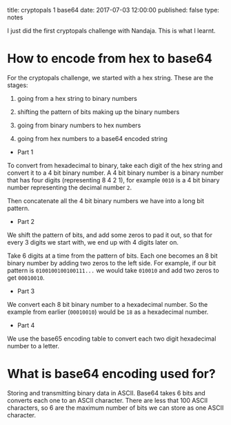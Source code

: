 title: cryptopals 1 base64
date: 2017-07-03 12:00:00
published: false
type: notes

I just did the first cryptopals challenge with Nandaja.  This is what I learnt.


# How to encode from hex to base64


For the cryptopals challenge, we started with a hex string. These are the stages:

1) going from a hex string to binary numbers

2) shifting the pattern of bits making up the binary numbers

3) going from binary numbers to hex numbers

4) going from hex numbers to a base64 encoded string


* Part 1

To convert from hexadecimal to binary, take each digit of the hex string and convert it to a 4 bit binary number.  A 4 bit binary number is a binary number that has four digits (representing 8 4 2 1), for example `0010` is a 4 bit binary number representing the decimal number `2`. 

Then concatenate all the 4 bit binary numbers we have into a long bit pattern.


* Part 2

We shift the pattern of bits, and add some zeros to pad it out, so that for every 3 digits we start with, we end up with 4 digits later on.

Take 6 digits at a time from the pattern of bits.  Each one becomes an 8 bit binary number by adding two zeros to the left side.  For example, if our bit pattern is `0100100100100111...` we would take `010010` and add two zeros to get `00010010`.


* Part 3

We convert each 8 bit binary number to a hexadecimal number.  So the example from earlier (`00010010`) would be `18` as a hexadecimal number.


* Part 4

We use the base65 encoding table to convert each two digit hexadecimal number to a letter.


# What is base64 encoding used for?

Storing and transmitting binary data in ASCII.  Base64 takes 6 bits and converts each one to an ASCII character.  There are less that 100 ASCII characters, so 6 are the maximum number of bits we can store as one ASCII character.





